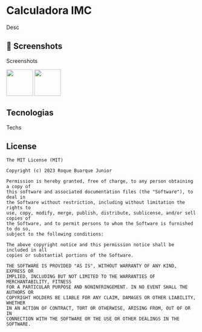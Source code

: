 # Calculadora IMC
Desc

## :camera_flash: Screenshots
<!-- You can add more screenshots here if you like -->
Screenshots

<img src="https://github.com/user-attachments/assets/b34fbd4d-2d37-447b-ab8b-7f3236308972" width="70"/> <img  src="https://github.com/user-attachments/assets/db694813-8d01-4350-b19a-7216cae35706" width="70"/>



## Tecnologias
Techs


## License
```
The MIT License (MIT)

Copyright (c) 2023 Roque Buarque Junior

Permission is hereby granted, free of charge, to any person obtaining a copy of
this software and associated documentation files (the "Software"), to deal in
the Software without restriction, including without limitation the rights to
use, copy, modify, merge, publish, distribute, sublicense, and/or sell copies of
the Software, and to permit persons to whom the Software is furnished to do so,
subject to the following conditions:

The above copyright notice and this permission notice shall be included in all
copies or substantial portions of the Software.

THE SOFTWARE IS PROVIDED "AS IS", WITHOUT WARRANTY OF ANY KIND, EXPRESS OR
IMPLIED, INCLUDING BUT NOT LIMITED TO THE WARRANTIES OF MERCHANTABILITY, FITNESS
FOR A PARTICULAR PURPOSE AND NONINFRINGEMENT. IN NO EVENT SHALL THE AUTHORS OR
COPYRIGHT HOLDERS BE LIABLE FOR ANY CLAIM, DAMAGES OR OTHER LIABILITY, WHETHER
IN AN ACTION OF CONTRACT, TORT OR OTHERWISE, ARISING FROM, OUT OF OR IN
CONNECTION WITH THE SOFTWARE OR THE USE OR OTHER DEALINGS IN THE SOFTWARE.
```
